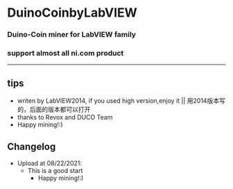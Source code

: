 # DuinoCoinbyLabVIEW
### Duino-Coin miner for LabVIEW family
### support almost all ni.com product

___




## tips



+ writen by LabVIEW2014, if you used high version,enjoy it || 用2014版本写的，后面的版本都可以打开
+ thanks to Revox and DUCO Team
+ Happy mining!:)


## Changelog



+ Upload at 08/22/2021:
  - This is a good start
    * Happy mining!:)




